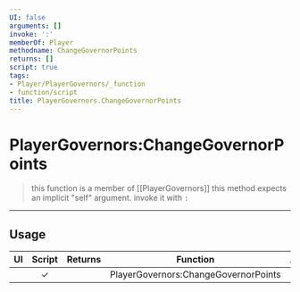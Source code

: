 ```yaml
---
UI: false
arguments: []
invoke: ':'
memberOf: Player
methodname: ChangeGovernorPoints
returns: []
script: true
tags:
- Player/PlayerGovernors/_function
- function/script
title: PlayerGovernors.ChangeGovernorPoints
---
```

# PlayerGovernors:ChangeGovernorPoints
> this function is a member of [[PlayerGovernors]]
> this method expects an implicit "self" argument. invoke it with `:`
-----
## Usage
|  UI | Script | Returns | Function | Arguments |
|:---:|:------:|-------:|:--------:|:---------|
| |✓||PlayerGovernors:ChangeGovernorPoints||

